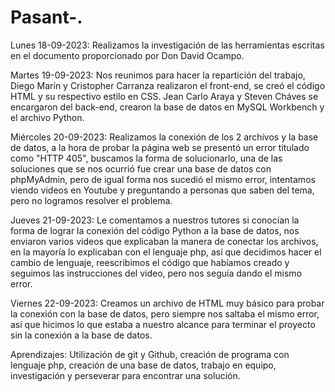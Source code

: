 # Pasant-.
Lunes 18-09-2023: Realizamos la investigación de las herramientas escritas en el documento proporcionado por Don David Ocampo.

Martes 19-09-2023: Nos reunimos para hacer la repartición del trabajo, Diego Marín y Cristopher Carranza realizaron el front-end, se creó el código HTML y su respectivo estilo en CSS.
Jean Carlo Araya y Steven Cháves se encargaron del back-end, crearon la base de datos en MySQL Workbench y el archivo Python.

Miércoles 20-09-2023: Realizamos la conexión de los 2 archivos y la base de datos, a la hora de probar la página web se presentó un error titulado como "HTTP 405", buscamos la forma de solucionarlo,
una de las soluciones que se nos ocurrió fue crear una base de datos con phpMyAdmin, pero de igual forma nos sucedió el mismo error, intentamos viendo videos en Youtube y preguntando a personas que saben del tema, 
pero no logramos resolver el problema.

Jueves 21-09-2023: Le comentamos a nuestros tutores si conocían la forma de lograr la conexión del código Python a la base de datos, nos enviaron varios videos que explicaban la manera de conectar los archivos,
en la mayoría lo explicaban con el lenguaje php, así que decidimos hacer el cambio de lenguaje, reescribimos el código que habíamos creado y seguimos las instrucciones del video, pero nos seguía dando el mismo error.

Viernes 22-09-2023: Creamos un archivo de HTML muy básico para probar la conexión con la base de datos, pero siempre nos saltaba el mismo error, así que hicimos lo que estaba a nuestro alcance para terminar el proyecto
sin la conexión a la base de datos.

Aprendizajes: Utilización de git y Github, creación de programa con lenguaje php, creación de una base de datos, trabajo en equipo, investigación y perseverar para encontrar una solución.
